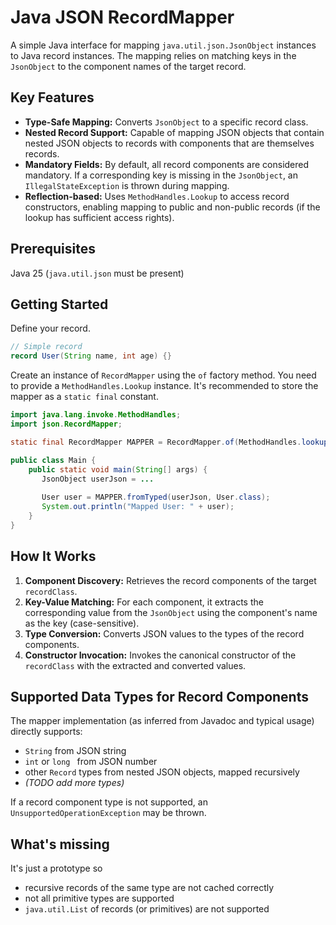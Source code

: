# Java JSON RecordMapper

A simple Java interface for mapping `java.util.json.JsonObject` instances to Java record instances.
The mapping relies on matching keys in the `JsonObject` to the component names of the target record.

## Key Features

*   **Type-Safe Mapping:** Converts `JsonObject` to a specific record class.
*   **Nested Record Support:** Capable of mapping JSON objects that contain nested JSON objects to records with components that are themselves records.
*   **Mandatory Fields:** By default, all record components are considered mandatory. If a corresponding key is missing in the `JsonObject`, an `IllegalStateException` is thrown during mapping.
*   **Reflection-based:** Uses `MethodHandles.Lookup` to access record constructors, enabling mapping to public and non-public records (if the lookup has sufficient access rights).

## Prerequisites

Java 25 (`java.util.json` must be present)

## Getting Started

Define your record.

```java
// Simple record
record User(String name, int age) {}
```

Create an instance of `RecordMapper` using the `of` factory method.
You need to provide a `MethodHandles.Lookup` instance.
It's recommended to store the mapper as a `static final` constant.

```java
import java.lang.invoke.MethodHandles;
import json.RecordMapper;

static final RecordMapper MAPPER = RecordMapper.of(MethodHandles.lookup());

public class Main {
    public static void main(String[] args) {
       JsonObject userJson = ...
    
       User user = MAPPER.fromTyped(userJson, User.class);
       System.out.println("Mapped User: " + user);
    }
}
```

## How It Works

1.  **Component Discovery:** Retrieves the record components of the target `recordClass`.
2.  **Key-Value Matching:** For each component, it extracts the corresponding value from the `JsonObject`
    using the component's name as the key (case-sensitive).
3.  **Type Conversion:** Converts JSON values to the types of the record components.
4.  **Constructor Invocation:** Invokes the canonical constructor of the `recordClass`
    with the extracted and converted values.

## Supported Data Types for Record Components

The mapper implementation (as inferred from Javadoc and typical usage) directly supports:

- `String` from JSON string
- `int` or `long ` from JSON number
- other `Record` types from nested JSON objects, mapped recursively
- *(TODO add more types)*

If a record component type is not supported, an `UnsupportedOperationException` may be thrown.

## What's missing

It's just a prototype so

- recursive records of the same type are not cached correctly
- not all primitive types are supported
- `java.util.List` of records (or primitives) are not supported
